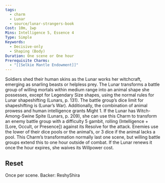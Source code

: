 ```yaml
---
tags:
  - charm
  - Lunar
  - source/lunar-strangers-book
Cost: 10m, 1wp
Mins: Intelligence 5, Essence 4
Type: Simple
Keywords:
  - Decisive-only
  - Shaping (Body)
Duration: One scene or One hour
Prerequisite Charms:
  - "[[Selkie Mantle Endowment]]"
---
```

Soldiers shed their human skins as the Lunar works her witchcraft, emerging as snarling beasts or helpless prey.
The Lunar transforms a battle group of willing mortals within medium range into an animal shape she possesses, except for Legendary Size shapes, using the normal rules for Lunar shapeshifting (Lunars, p. 131). The battle group’s dice limit for shapeshifting is (Lunar’s War).
Additionally, the combination of animal prowess and human intelligence grants Might 1.
If the Lunar has Witch-Among-Swine Spite (Lunars, p.
209), she can use this Charm to transform an enemy battle group with a difficulty 5 gambit, rolling (Intelligence + [Lore, Occult, or Presence]) against its Resolve for the attack. Enemies use the lower of their dice pools or the animal’s, or 3 dice if the animal lacks a pool.
This Charm’s transformation normally last one scene, but willing battle groups extend this to one hour outside of combat. If the Lunar renews it once the hour expires, she waives its Willpower cost.

## Reset 
Once per scene.
Backer: ReshyShira